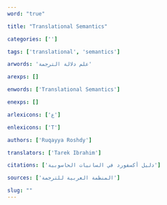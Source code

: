 ```yaml
---
word: "true"

title: "Translational Semantics"

categories: ['']

tags: ['translational', 'semantics']

arwords: 'علم دلالة الترجمة'

arexps: []

enwords: ['Translational Semantics']

enexps: []

arlexicons: ['ع']

enlexicons: ['T']

authors: ['Ruqayya Roshdy']

translators: ['Tarek Ibrahim']

citations: ['دليل أكسفورد في السانيات الحاسوبية']

sources: ['المنظمة العربية للترجمة']

slug: ""
---
```


